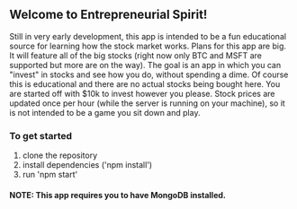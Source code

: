 ## Welcome to Entrepreneurial Spirit!  
Still in very early development, this app is intended to be a fun educational source for learning how the stock market works. Plans for this app are big. It will feature all of the big stocks (right now only BTC and MSFT are supported but more are on the way). The goal is an app in which you can "invest" in stocks and see how you do, without spending a dime. Of course this is educational and there are no actual stocks being bought here. You are started off with $10k to invest however you please. Stock prices are updated once per hour (while the server is running on your machine), so it is not intended to be a game you sit down and play.
### To get started  
1. clone the repository  
2. install dependencies ('npm install')  
3. run 'npm start'
#### NOTE: This app requires you to have MongoDB installed.
